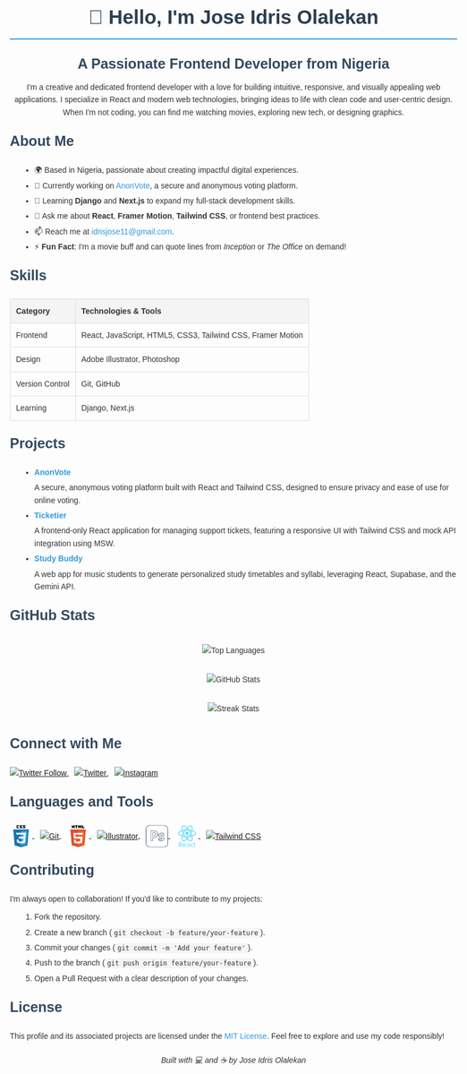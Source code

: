 <!DOCTYPE html>
<html lang="en">
<head>
  <meta charset="UTF-8">
  <meta name="viewport" content="width=device-width, initial-scale=1.0">
</head>
<body style="font-family: Arial, sans-serif; line-height: 1.6; color: #333; max-width: 800px; margin: 20px auto; padding: 0 20px;">
  <h1 style="color: #2c3e50; font-size: 2.5em; border-bottom: 2px solid #3498db; padding-bottom: 10px; text-align: center;">👋 Hello, I'm Jose Idris Olalekan</h1>
  <h3 style="color: #34495e; font-size: 1.8em; text-align: center; margin: 10px 0;">A Passionate Frontend Developer from Nigeria</h3>
  <p style="margin: 10px 0; text-align: center;">I'm a creative and dedicated frontend developer with a love for building intuitive, responsive, and visually appealing web applications. I specialize in React and modern web technologies, bringing ideas to life with clean code and user-centric design. When I'm not coding, you can find me watching movies, exploring new tech, or designing graphics.</p>

  <h2 style="color: #34495e; font-size: 1.8em; margin-top: 20px;">About Me</h2>
  <ul style="list-style-type: disc; margin: 10px 0 10px 20px;">
    <li style="margin: 5px 0;">🌍 Based in Nigeria, passionate about creating impactful digital experiences.</li>
    <li style="margin: 5px 0;">🔭 Currently working on <a href="https://github.com/Idris-jose/anonvote" style="color: #3498db; text-decoration: none;">AnonVote</a>, a secure and anonymous voting platform.</li>
    <li style="margin: 5px 0;">🌱 Learning <strong>Django</strong> and <strong>Next.js</strong> to expand my full-stack development skills.</li>
    <li style="margin: 5px 0;">💬 Ask me about <strong>React</strong>, <strong>Framer Motion</strong>, <strong>Tailwind CSS</strong>, or frontend best practices.</li>
    <li style="margin: 5px 0;">📫 Reach me at <a href="mailto:idrisjose11@gmail.com" style="color: #3498db; text-decoration: none;">idrisjose11@gmail.com</a>.</li>
    <li style="margin: 5px 0;">⚡ <strong>Fun Fact</strong>: I'm a movie buff and can quote lines from <em>Inception</em> or <em>The Office</em> on demand!</li>
  </ul>

  <h2 style="color: #34495e; font-size: 1.8em; margin-top: 20px;">Skills</h2>
  <table style="width: 100%; border-collapse: collapse; margin: 10px 0;">
    <tr style="background: #f4f4f4;">
      <th style="padding: 10px; text-align: left; border: 1px solid #ddd;">Category</th>
      <th style="padding: 10px; text-align: left; border: 1px solid #ddd;">Technologies & Tools</th>
    </tr>
    <tr>
      <td style="padding: 10px; border: 1px solid #ddd;">Frontend</td>
      <td style="padding: 10px; border: 1px solid #ddd;">React, JavaScript, HTML5, CSS3, Tailwind CSS, Framer Motion</td>
    </tr>
    <tr>
      <td style="padding: 10px; border: 1px solid #ddd;">Design</td>
      <td style="padding: 10px; border: 1px solid #ddd;">Adobe Illustrator, Photoshop</td>
    </tr>
    <tr>
      <td style="padding: 10px; border: 1px solid #ddd;">Version Control</td>
      <td style="padding: 10px; border: 1px solid #ddd;">Git, GitHub</td>
    </tr>
    <tr>
      <td style="padding: 10px; border: 1px solid #ddd;">Learning</td>
      <td style="padding: 10px; border: 1px solid #ddd;">Django, Next.js</td>
    </tr>
  </table>

  <h2 style="color: #34495e; font-size: 1.8em; margin-top: 20px;">Projects</h2>
  <ul style="list-style-type: disc; margin: 10px 0 10px 20px;">
    <li style="margin: 5px 0;">
      <strong><a href="https://github.com/Idris-jose/anonvote" style="color: #3498db; text-decoration: none;">AnonVote</a></strong>
      <p style="margin: 5px 0;">A secure, anonymous voting platform built with React and Tailwind CSS, designed to ensure privacy and ease of use for online voting.</p>
    </li>
    <li style="margin: 5px 0;">
      <strong><a href="https://github.com/Idris-jose/ticketier" style="color: #3498db; text-decoration: none;">Ticketier</a></strong>
      <p style="margin: 5px 0;">A frontend-only React application for managing support tickets, featuring a responsive UI with Tailwind CSS and mock API integration using MSW.</p>
    </li>
    <li style="margin: 5px 0;">
      <strong><a href="https://github.com/Idris-jose/studdy-buddy" style="color: #3498db; text-decoration: none;">Study Buddy</a></strong>
      <p style="margin: 5px 0;">A web app for music students to generate personalized study timetables and syllabi, leveraging React, Supabase, and the Gemini API.</p>
    </li>
  </ul>

  <h2 style="color: #34495e; font-size: 1.8em; margin-top: 20px;">GitHub Stats</h2>
  <p style="margin: 10px 0; text-align: center;">
    <img src="https://github-readme-stats.vercel.app/api/top-langs?username=idris-jose&show_icons=true&locale=en&layout=compact&theme=radical" alt="Top Languages" style="max-width: 100%; margin: 10px 0;" />
  </p>
  <p style="margin: 10px 0; text-align: center;">
    <img src="https://github-readme-stats.vercel.app/api?username=idris-jose&show_icons=true&locale=en&theme=radical" alt="GitHub Stats" style="max-width: 100%; margin: 10px 0;" />
  </p>
  <p style="margin: 10px 0; text-align: center;">
    <img src="https://github-readme-streak-stats.herokuapp.com/?user=idris-jose&theme=radical" alt="Streak Stats" style="max-width: 100%; margin: 10px 0;" />
  </p>

  <h2 style="color: #34495e; font-size: 1.8em; margin-top: 20px;">Connect with Me</h2>
  <p style="margin: 10px 0;">
    <a href="https://twitter.com/idrisbyte" target="_blank" style="margin-right: 10px;">
      <img src="https://img.shields.io/twitter/follow/idrisbyte?logo=twitter&style=for-the-badge" alt="Twitter Follow" style="vertical-align: middle;" />
    </a>
    <a href="https://twitter.com/idrisbyte" target="_blank" style="margin-right: 10px;">
      <img src="https://raw.githubusercontent.com/rahuldkjain/github-profile-readme-generator/master/src/images/icons/Social/twitter.svg" alt="Twitter" height="30" width="40" style="vertical-align: middle;" />
    </a>
    <a href="https://instagram.com/grim_studios_22" target="_blank">
      <img src="https://raw.githubusercontent.com/rahuldkjain/github-profile-readme-generator/master/src/images/icons/Social/instagram.svg" alt="Instagram" height="30" width="40" style="vertical-align: middle;" />
    </a>
  </p>

  <h2 style="color: #34495e; font-size: 1.8em; margin-top: 20px;">Languages and Tools</h2>
  <p style="margin: 10px 0;">
    <a href="https://www.w3schools.com/css/" target="_blank" style="margin-right: 10px;">
      <img src="https://raw.githubusercontent.com/devicons/devicon/master/icons/css3/css3-original-wordmark.svg" alt="CSS3" width="40" height="40" style="vertical-align: middle;" />
    </a>
    <a href="https://git-scm.com/" target="_blank" style="margin-right: 10px;">
      <img src="https://www.vectorlogo.zone/logos/git-scm/git-scm-icon.svg" alt="Git" width="40" height="40" style="vertical-align: middle;" />
    </a>
    <a href="https://www.w3.org/html/" target="_blank" style="margin-right: 10px;">
      <img src="https://raw.githubusercontent.com/devicons/devicon/master/icons/html5/html5-original-wordmark.svg" alt="HTML5" width="40" height="40" style="vertical-align: middle;" />
    </a>
    <a href="https://www.adobe.com/in/products/illustrator.html" target="_blank" style="margin-right: 10px;">
      <img src="https://www.vectorlogo.zone/logos/adobe_illustrator/adobe_illustrator-icon.svg" alt="Illustrator" width="40" height="40" style="vertical-align: middle;" />
    </a>
    <a href="https://www.photoshop.com/en" target="_blank" style="margin-right: 10px;">
      <img src="https://raw.githubusercontent.com/devicons/devicon/master/icons/photoshop/photoshop-line.svg" alt="Photoshop" width="40" height="40" style="vertical-align: middle;" />
    </a>
    <a href="https://reactjs.org/" target="_blank" style="margin-right: 10px;">
      <img src="https://raw.githubusercontent.com/devicons/devicon/master/icons/react/react-original-wordmark.svg" alt="React" width="40" height="40" style="vertical-align: middle;" />
    </a>
    <a href="https://tailwindcss.com/" target="_blank" style="margin-right: 10px;">
      <img src="https://www.vectorlogo.zone/logos/tailwindcss/tailwindcss-icon.svg" alt="Tailwind CSS" width="40" height="40" style="vertical-align: middle;" />
    </a>
  </p>

  <h2 style="color: #34495e; font-size: 1.8em; margin-top: 20px;">Contributing</h2>
  <p style="margin: 10px 0;">I'm always open to collaboration! If you'd like to contribute to my projects:</p>
  <ol style="list-style-type: decimal; margin: 10px 0 10px 20px;">
    <li style="margin: 5px 0;">Fork the repository.</li>
    <li style="margin: 5px 0;">Create a new branch (<code style="background: #f4f4f4; padding: 2px 4px; border-radius: 3px;">git checkout -b feature/your-feature</code>).</li>
    <li style="margin: 5px 0;">Commit your changes (<code style="background: #f4f4f4; padding: 2px 4px; border-radius: 3px;">git commit -m 'Add your feature'</code>).</li>
    <li style="margin: 5px 0;">Push to the branch (<code style="background: #f4f4f4; padding: 2px 4px; border-radius: 3px;">git push origin feature/your-feature</code>).</li>
    <li style="margin: 5px 0;">Open a Pull Request with a clear description of your changes.</li>
  </ol>

  <h2 style="color: #34495e; font-size: 1.8em; margin-top: 20px;">License</h2>
  <p style="margin: 10px 0;">This profile and its associated projects are licensed under the <a href="LICENSE" style="color: #3498db; text-decoration: none;">MIT License</a>. Feel free to explore and use my code responsibly!</p>

  <p style="margin: 20px 0; text-align: center; font-style: italic;">Built with 💻 and ☕ by Jose Idris Olalekan</p>
</body>
</html>
